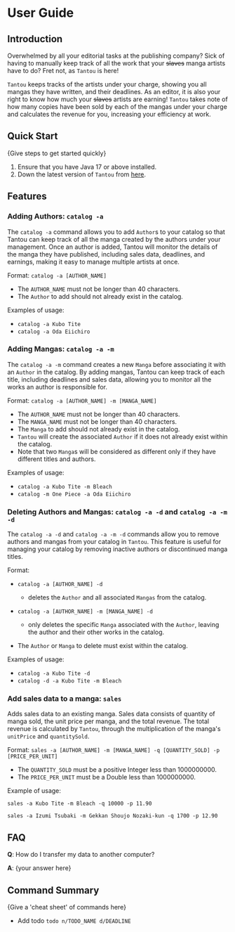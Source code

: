 # User Guide

## Introduction

Overwhelmed by all your editorial tasks at the publishing company? Sick of having to manually keep track of all the work
that your ~~slaves~~ manga artists have to do? Fret not, as `Tantou` is here!

`Tantou` keeps tracks of the artists under your charge, showing you all mangas they have written, and their deadlines. 
As an editor, it is also your right to know how much your ~~slaves~~ artists are earning! `Tantou` takes note of how
many copies have been sold by each of the mangas under your charge and calculates the revenue for you, increasing your 
efficiency at work.

## Quick Start

{Give steps to get started quickly}

1. Ensure that you have Java 17 or above installed.
1. Down the latest version of `Tantou` from [here](http://link.to/duke).

## Features

### Adding Authors: `catalog -a`

The `catalog -a` command allows you to add `Author`s to your catalog so that Tantou can keep track of all the manga created 
by the authors under your management. Once an author is added, Tantou will monitor the details of the manga they have published, 
including sales data, deadlines, and earnings, making it easy to manage multiple artists at once.

Format: `catalog -a [AUTHOR_NAME]`

* The `AUTHOR_NAME` must not be longer than 40 characters.
* The `Author` to add should not already exist in the catalog.

Examples of usage:
* `catalog -a Kubo Tite`
* `catalog -a Oda Eiichiro`


### Adding Mangas: `catalog -a -m`

The `catalog -a -m` command creates a new `Manga` before associating it with an `Author` in the catalog. By adding mangas, Tantou can keep track of each title, 
including deadlines and sales data, allowing you to monitor all the works an author is responsible for.

Format: `catalog -a [AUTHOR_NAME] -m [MANGA_NAME]`

* The `AUTHOR_NAME` must not be longer than 40 characters.
* The `MANGA_NAME` must not be longer than 40 characters.
* The `Manga` to add should not already exist in the catalog.
* `Tantou` will create the associated `Author` if it does not already exist within the catalog.
* Note that two `Manga`s will be considered as different only if they have different titles and authors.

Examples of usage:
* `catalog -a Kubo Tite -m Bleach`
* `catalog -m One Piece -a Oda Eiichiro`

### Deleting Authors and Mangas: `catalog -a -d` and `catalog -a -m -d`

The `catalog -a -d` and `catalog -a -m -d` commands allow you to remove authors and mangas from your catalog in `Tantou`. 
This feature is useful for managing your catalog by removing inactive authors or discontinued manga titles.

Format:
* `catalog -a [AUTHOR_NAME] -d`
  * deletes the `Author` and all associated `Mangas` from the catalog.
* `catalog -a [AUTHOR_NAME] -m [MANGA_NAME] -d`
  * only deletes the specific `Manga` associated with the `Author`, leaving the author and their other works in the catalog.


* The `Author` or `Manga` to delete must exist within the catalog.


Examples of usage:
* `catalog -a Kubo Tite -d`
* `catalog -d -a Kubo Tite -m Bleach`


### Add sales data to a manga: `sales`
Adds sales data to an existing manga. Sales data consists of quantity of manga sold, the unit price per manga, and the 
total revenue. The total revenue is calculated by `Tantou`, through the multiplication of the manga's `unitPrice` and
`quantitySold`.

Format: `sales -a [AUTHOR_NAME] -m [MANGA_NAME] -q [QUANTITY_SOLD] -p [PRICE_PER_UNIT]`

* The `QUANTITY_SOLD` must be a positive Integer less than 1000000000.
* The `PRICE_PER_UNIT` must be a Double less than 1000000000.

Example of usage: 

`sales -a Kubo Tite -m Bleach -q 10000 -p 11.90`

`sales -a Izumi Tsubaki -m Gekkan Shoujo Nozaki-kun -q 1700 -p 12.90`


## FAQ

**Q**: How do I transfer my data to another computer? 

**A**: {your answer here}

## Command Summary

{Give a 'cheat sheet' of commands here}

* Add todo `todo n/TODO_NAME d/DEADLINE`
